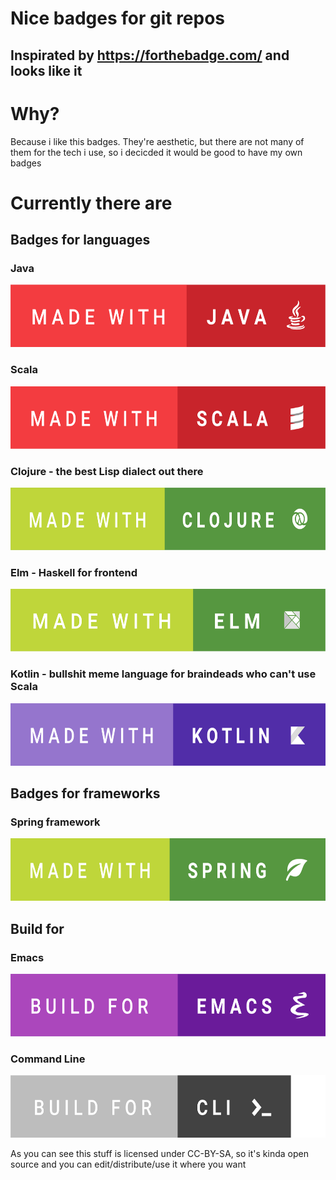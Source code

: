 # Nice badges for git repos
## Inspirated by https://forthebadge.com/ and looks like it

# Why?
Because i like this badges. They're aesthetic, but there are not many of them for the tech i use, so i decicded it would be good to have my own badges

# Currently there are
## Badges for languages
### Java
<img src="https://raw.githubusercontent.com/schvabodka-man/Custom-Badges/master/Languages/Java/png/Java%20xxxhdpi.png" width="600" height="100">

### Scala 
<img src="https://raw.githubusercontent.com/schvabodka-man/Custom-Badges/master/Languages/Scala/png/Scala%20xxxhdpi.png" width="640" height="100">

### Clojure - the best Lisp dialect out there
<img src="https://raw.githubusercontent.com/schvabodka-man/Custom-Badges/master/Languages/Clojure/png/Clojure%20xxxhdpi.png" width="700" height="100">

### Elm - Haskell for frontend
<img src="https://raw.githubusercontent.com/schvabodka-man/Custom-Badges/master/Languages/Elm/png/Elm%20xxxhdpi.png" width="600" height="100">

### Kotlin - bullshit meme language for braindeads who can't use Scala
<img src="https://raw.githubusercontent.com/schvabodka-man/Custom-Badges/master/Languages/Kotlin/png/Kotlin%20xxxhdpi.png" width="664" height="100">

## Badges for frameworks
### Spring framework
<img src="https://raw.githubusercontent.com/schvabodka-man/Custom-Badges/master/Frameworks/png/Spring%20xxxhdpi.png" width="600" height="100">

## Build for

### Emacs
<img src="https://raw.githubusercontent.com/schvabodka-man/Custom-Badges/master/BuildFor/Emacs/Emacs%20xxxhdpi.png" width="600" height="100">

### Command Line
<img src="https://raw.githubusercontent.com/schvabodka-man/Custom-Badges/master/BuildFor/CLI/CLI.png" width="600" height="100">

As you can see this stuff is licensed under CC-BY-SA, so it's kinda open source and you can edit/distribute/use it where you want
